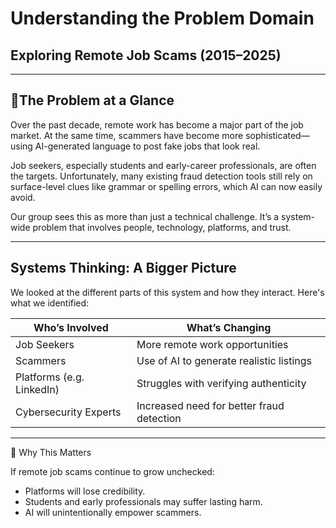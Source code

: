 <!-- understanding.md -->

# Understanding the Problem Domain

## Exploring Remote Job Scams (2015–2025)

---

## 🧩The Problem at a Glance

Over the past decade, remote work has become a major part of the job
market. At the same time, scammers have become more sophisticated—using
AI-generated language to post fake jobs that look real.

Job seekers, especially students and early-career professionals, are often
the targets. Unfortunately, many existing fraud detection tools still rely on
surface-level clues like grammar or spelling errors, which AI can now
easily avoid.

Our group sees this as more than just a technical challenge. It’s a
system-wide problem that involves people, technology, platforms, and trust.

---

## Systems Thinking: A Bigger Picture

We looked at the different parts of this system and how they interact.
Here's what we identified:

| **Who’s Involved**             | **What’s Changing**                        |
|-------------------------------|--------------------------------------------|
| Job Seekers                   | More remote work opportunities             |
| Scammers                      | Use of AI to generate realistic listings   |
| Platforms (e.g. LinkedIn)     | Struggles with verifying authenticity      |
| Cybersecurity Experts         | Increased need for better fraud detection  |

---

🌱 Why This Matters

If remote job scams continue to grow unchecked:

- Platforms will lose credibility.
- Students and early professionals may suffer lasting harm.
- AI will unintentionally empower scammers.
